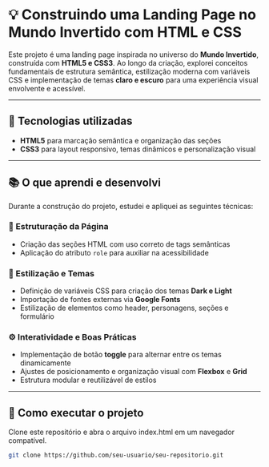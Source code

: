 # 💡 Construindo uma Landing Page no Mundo Invertido com HTML e CSS  

Este projeto é uma landing page inspirada no universo do **Mundo Invertido**, construída com **HTML5 e CSS3**. Ao longo da criação, explorei conceitos fundamentais de estrutura semântica, estilização moderna com variáveis CSS e implementação de temas **claro e escuro** para uma experiência visual envolvente e acessível.

---

## 🚀 Tecnologias utilizadas  
- **HTML5** para marcação semântica e organização das seções  
- **CSS3** para layout responsivo, temas dinâmicos e personalização visual  

---

## 📚 O que aprendi e desenvolvi  

Durante a construção do projeto, estudei e apliquei as seguintes técnicas:

### 🧱 Estruturação da Página  
- Criação das seções HTML com uso correto de tags semânticas  
- Aplicação do atributo `role` para auxiliar na acessibilidade  

### 🎨 Estilização e Temas  
- Definição de variáveis CSS para criação dos temas **Dark e Light**  
- Importação de fontes externas via **Google Fonts**  
- Estilização de elementos como header, personagens, seções e formulário  

### ⚙️ Interatividade e Boas Práticas  
- Implementação de botão **toggle** para alternar entre os temas dinamicamente  
- Ajustes de posicionamento e organização visual com **Flexbox** e **Grid**  
- Estrutura modular e reutilizável de estilos  

---

## 📌 Como executar o projeto  
 Clone este repositório e abra o arquivo index.html em um navegador compatível.  
   ```bash
   git clone https://github.com/seu-usuario/seu-repositorio.git
